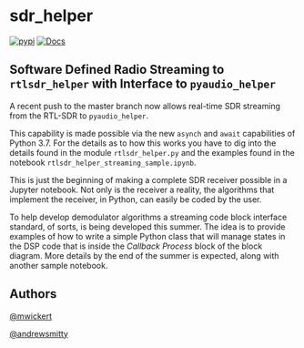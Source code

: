# sdr_helper

[![pypi](https://img.shields.io/pypi/v/sdr-helper.svg)](https://pypi.python.org/pypi/sdr-helper)
[![Docs](https://readthedocs.org/projects/sdr-helper/badge/?version=latest)](http://sdr-helper.readthedocs.io/en/latest/?badge=latest)

## Software Defined Radio Streaming to `rtlsdr_helper` with Interface to `pyaudio_helper`
A recent push to the master branch now allows real-time SDR streaming from the RTL-SDR to `pyaudio_helper`.


This capability is made possible via the new `asynch` and `await` capabilities of Python 3.7. For the details as to how this works you have to dig into the details found in the module `rtlsdr_helper.py` and the examples found in the notebook `rtlsdr_helper_streaming_sample.ipynb`.

This is just the beginning of making a complete SDR receiver possible in a Jupyter notebook. Not only is the receiver a reality, the algorithms that implement the receiver, in Python, can easily be coded by the user.

To help develop demodulator algorithms a streaming code block interface standard, of sorts, is being developed this summer. The idea is to provide examples of how to write a simple Python class that will manage states in the DSP code that is inside the *Callback Process* block of the block diagram. More details by the end of the summer is expected, along with another sample notebook.

## Authors

[@mwickert](https://github.com/mwickert)

[@andrewsmitty](https://github.com/andrewsmitty)
